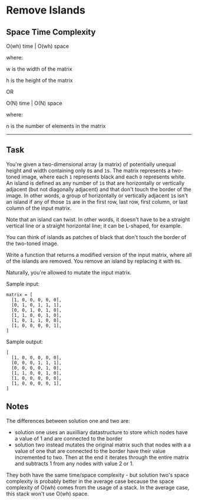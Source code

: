 # Remove Islands

## Space Time Complexity

O(wh) time | O(wh) space

where:

w is the width of the matrix

h is the height of the matrix

OR

O(N) time | O(N) space

where:

n is the number of elements in the matrix

---

## Task

You're given a two-dimensional array (a matrix) of potentially unequal height and width containing only `0`s and `1`s. The matrix represents a two-toned image, where each `1` represents black and each `0` represents white. An island is defined as any number of `1`s that are horizontally or vertically adjacent (but not diagonally adjacent) and that don't touch the border of the image. In other words, a group of horizontally or vertically adjacent `1`s isn't an island if any of those `1`s are in the first row, last row, first column, or last column of the input matrix.

Note that an island can twist. In other words, it doesn't have to be a straight vertical line or a straight horizontal line; it can be L-shaped, for example.

You can think of islands as patches of black that don't touch the border of the two-toned image.

Write a function that returns a modified version of the input matrix, where all of the islands are removed. You remove an island by replacing it with `0`s.

Naturally, you're allowed to mutate the input matrix.

Sample input:

```
matrix = [
  [1, 0, 0, 0, 0, 0],
  [0, 1, 0, 1, 1, 1],
  [0, 0, 1, 0, 1, 0],
  [1, 1, 0, 0, 1, 0],
  [1, 0, 1, 1, 0, 0],
  [1, 0, 0, 0, 0, 1],
]
```

Sample output:

```
[
  [1, 0, 0, 0, 0, 0],
  [0, 0, 0, 1, 1, 1],
  [0, 0, 0, 0, 1, 0],
  [1, 1, 0, 0, 1, 0],
  [1, 0, 0, 0, 0, 0],
  [1, 0, 0, 0, 0, 1],
]
```

## Notes

The differences between solution one and two are:

- solution one uses an auxilliary datastructure to store which nodes have a value of 1 and are connected to the border
- solution two instead mutates the original matrix such that nodes with a a value of one that are connected to the border have their value incremented to two. Then at the end it iterates through the entire matrix and subtracts 1 from any nodes with value 2 or 1.

They both have the same time/space complexity - but solution two's space complexity is probably better in the average case because the space complexity of O(wh) comes from the usage of a stack. In the average case, this stack won't use O(wh) space.
